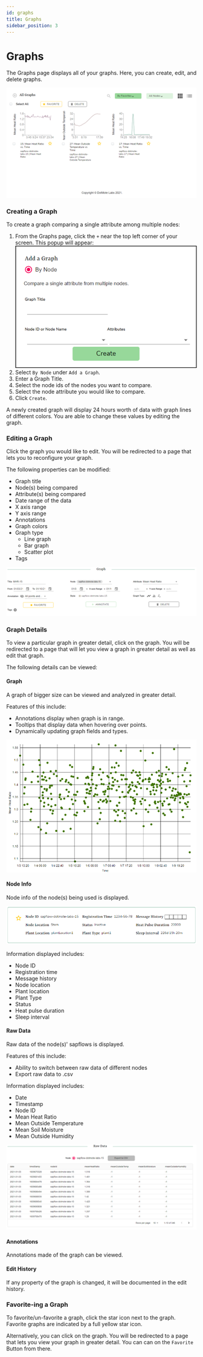 ```yaml
---
id: graphs
title: Graphs
sidebar_position: 3
---
```


# Graphs

The Graphs page displays all of your graphs. Here, you can create, edit, and delete graphs.

![Add a graph popup](../static/img/graphs/graphs_page.png)

### Creating a Graph

To create a graph comparing a single attribute among multiple nodes:

1. From the Graphs page, click the `+` near the top left corner of your screen.
   This popup will appear:
   ![Add a graph popup](../static/img/graphs/create_graph.png)
2. Select `By Node` under `Add a Graph`.
3. Enter a Graph Title.
4. Select the node ids of the nodes you want to compare.
5. Select the node attribute you would like to compare.
6. Click `Create`.

A newly created graph will display 24 hours worth of data with graph lines of different colors. You are able to change these values by editing the graph.

### Editing a Graph

Click the graph you would like to edit. You will be redirected to a page that lets you to reconfigure your graph. 

The following properties can be modified:
- Graph title
- Node(s) being compared
- Attribute(s) being compared
- Date range of the data
- X axis range
- Y axis range
- Annotations
- Graph colors
- Graph type
  - Line graph
  - Bar graph
  - Scatter plot
- Tags

![details](../static/img/graphs/fields.png)

### Graph Details

To view a particular graph in greater detail, click on the graph. You will be redirected to a page that will let you view a graph in greater detail as well as edit that graph.

The following details can be viewed:

#### Graph

A graph of bigger size can be viewed and analyzed in greater detail.

Features of this include:

- Annotations display when graph is in range.
- Tooltips that display data when hovering over points.
- Dynamically updating graph fields and types.

![graph](../static/img/graphs/graph.png)

#### Node Info

Node info of the node(s) being used is displayed.

![Node info](../static/img/graphs/node_info.png)

Information displayed includes:

- Node ID
- Registration time
- Message history
- Node location
- Plant location
- Plant Type
- Status
- Heat pulse duration
- Sleep interval

#### Raw Data

Raw data of the node(s)' sapflows is displayed.

Features of this include:

- Ability to switch between raw data of different nodes
- Export raw data to .csv

Information displayed includes:

- Date
- Timestamp
- Node ID
- Mean Heat Ratio
- Mean Outside Temperature
- Mean Soil Moisture
- Mean Outside Humidity

![data](../static/img/graphs/data.png)

#### Annotations

Annotations made of the graph can be viewed.

#### Edit History

If any property of the graph is changed, it will be documented in the edit history.

### Favorite-ing a Graph

To favorite/un-favorite a graph, click the star icon next to the graph. Favorite graphs are indicated by a full yellow star icon. 

Alternatively, you can click on the graph. You will be redirected to a page that lets you view your graph in greater detail. You can can on the `Favorite` Button from there.